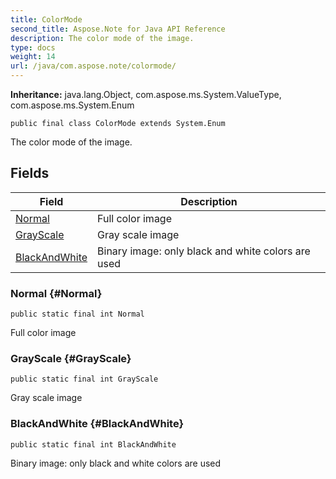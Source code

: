 ```yaml
---
title: ColorMode
second_title: Aspose.Note for Java API Reference
description: The color mode of the image.
type: docs
weight: 14
url: /java/com.aspose.note/colormode/
---
```


**Inheritance:**
java.lang.Object, com.aspose.ms.System.ValueType, com.aspose.ms.System.Enum
```
public final class ColorMode extends System.Enum
```

The color mode of the image.
## Fields

| Field | Description |
| --- | --- |
| [Normal](#Normal) | Full color image |
| [GrayScale](#GrayScale) | Gray scale image |
| [BlackAndWhite](#BlackAndWhite) | Binary image: only black and white colors are used |
### Normal {#Normal}
```
public static final int Normal
```


Full color image

### GrayScale {#GrayScale}
```
public static final int GrayScale
```


Gray scale image

### BlackAndWhite {#BlackAndWhite}
```
public static final int BlackAndWhite
```


Binary image: only black and white colors are used

